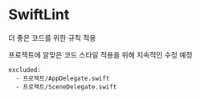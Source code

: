 # SwiftLint

더 좋은 코드를 위한 규칙 적용

프로젝트에 알맞은 코드 스타일 적용을 위해 지속적인 수정 예정

```
excluded:
  - 프로젝트/AppDelegate.swift
  - 프로젝트/SceneDelegate.swift
```
